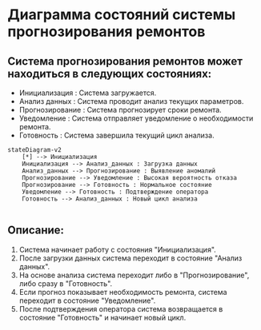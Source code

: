 # Диаграмма состояний системы прогнозирования ремонтов
## Система прогнозирования ремонтов может находиться в следующих состояниях:

 * Инициализация : Система загружается.
 * Анализ данных : Система проводит анализ текущих параметров.
 * Прогнозирование : Система прогнозирует сроки ремонта.
 * Уведомление : Система отправляет уведомление о необходимости ремонта.
 * Готовность : Система завершила текущий цикл анализа.

```mermaid
stateDiagram-v2
    [*] --> Инициализация
    Инициализация --> Анализ_данных : Загрузка данных
    Анализ_данных --> Прогнозирование : Выявление аномалий
    Прогнозирование --> Уведомление : Высокая вероятность отказа
    Прогнозирование --> Готовность : Нормальное состояние
    Уведомление --> Готовность : Подтверждение оператора
    Готовность --> Анализ_данных : Новый цикл анализа
   
```

## Описание:

1. Система начинает работу с состояния "Инициализация".
2. После загрузки данных система переходит в состояние "Анализ данных".
3. На основе анализа система переходит либо в "Прогнозирование", либо сразу в "Готовность".
4. Если прогноз показывает необходимость ремонта, система переходит в состояние "Уведомление".
5. После подтверждения оператора система возвращается в состояние "Готовность" и начинает новый цикл.
